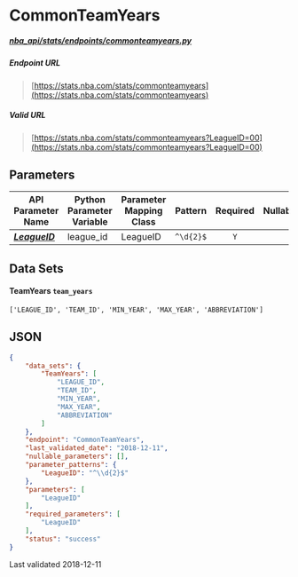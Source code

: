 # CommonTeamYears
##### [nba_api/stats/endpoints/commonteamyears.py](https://github.com/swar/nba_api/blob/master/nba_api/stats/endpoints/commonteamyears.py)

##### Endpoint URL
>[https://stats.nba.com/stats/commonteamyears](https://stats.nba.com/stats/commonteamyears)

##### Valid URL
>[https://stats.nba.com/stats/commonteamyears?LeagueID=00](https://stats.nba.com/stats/commonteamyears?LeagueID=00)

## Parameters
API Parameter Name | Python Parameter Variable | Parameter Mapping Class | Pattern | Required | Nullable
------------ | ------------ | ------------ | :-----------: | :---: | :---:
[_**LeagueID**_](https://github.com/swar/nba_api/blob/master/docs/nba_api/stats/library/parameters.md#LeagueID) | league_id | LeagueID | `^\d{2}$` | `Y` |  | 

## Data Sets
#### TeamYears `team_years`
```text
['LEAGUE_ID', 'TEAM_ID', 'MIN_YEAR', 'MAX_YEAR', 'ABBREVIATION']
```


## JSON
```json
{
    "data_sets": {
        "TeamYears": [
            "LEAGUE_ID",
            "TEAM_ID",
            "MIN_YEAR",
            "MAX_YEAR",
            "ABBREVIATION"
        ]
    },
    "endpoint": "CommonTeamYears",
    "last_validated_date": "2018-12-11",
    "nullable_parameters": [],
    "parameter_patterns": {
        "LeagueID": "^\\d{2}$"
    },
    "parameters": [
        "LeagueID"
    ],
    "required_parameters": [
        "LeagueID"
    ],
    "status": "success"
}
```

Last validated 2018-12-11